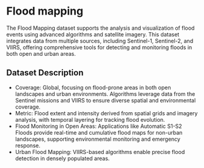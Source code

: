 # Flood mapping 
The Flood Mapping dataset supports the analysis and visualization of flood events using advanced algorithms and satellite imagery. This dataset integrates data from multiple sources, including Sentinel-1, Sentinel-2, and VIIRS, offering comprehensive tools for detecting and monitoring floods in both open and urban areas. 

## Dataset Description
- Coverage: Global, focusing on flood-prone areas in both open landscapes and urban environments. Algorithms leverage data from the Sentinel missions and VIIRS to ensure diverse spatial and environmental coverage.
- Metric: Flood extent and intensity derived from spatial grids and imagery analysis, with temporal layering for tracking flood evolution.
- Flood Monitoring in Open Areas: Applications like Automatic S1-S2 Floods provide real-time and cumulative flood maps for non-urban landscapes, supporting environmental monitoring and emergency response.
- Urban Flood Mapping: VIIRS-based algorithms enable precise flood detection in densely populated areas.

